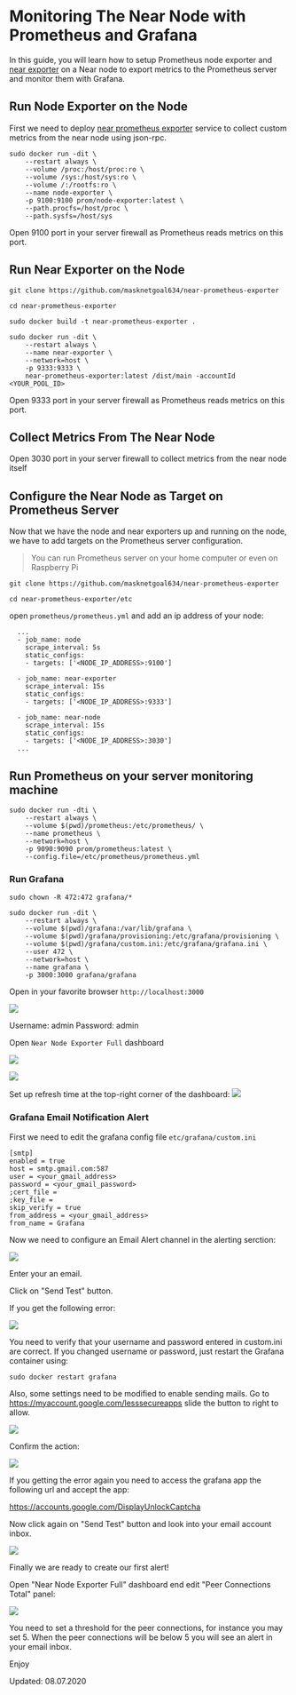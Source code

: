 # Monitoring The Near Node with Prometheus and Grafana 

In this guide, you will learn how to setup Prometheus node exporter and [near exporter](https://github.com/masknetgoal634/near-prometheus-exporter) on a Near node to export metrics to the Prometheus server and monitor them with Grafana.

## Run Node Exporter on the Node

First we need to deploy [near prometheus exporter](https://github.com/masknetgoal634/near-prometheus-exporter) service to collect custom metrics from the near node using json-rpc.

```
sudo docker run -dit \
    --restart always \
    --volume /proc:/host/proc:ro \
    --volume /sys:/host/sys:ro \
    --volume /:/rootfs:ro \
    --name node-exporter \
    -p 9100:9100 prom/node-exporter:latest \
    --path.procfs=/host/proc \
    --path.sysfs=/host/sys
```

Open 9100 port in your server firewall as Prometheus reads metrics on this port.

## Run Near Exporter on the Node

    git clone https://github.com/masknetgoal634/near-prometheus-exporter

    cd near-prometheus-exporter

    sudo docker build -t near-prometheus-exporter .

```
sudo docker run -dit \
    --restart always \
    --name near-exporter \
    --network=host \
    -p 9333:9333 \
    near-prometheus-exporter:latest /dist/main -accountId <YOUR_POOL_ID>
```

Open 9333 port in your server firewall as Prometheus reads metrics on this port.

## Collect Metrics From The Near Node

Open 3030 port in your server firewall to collect metrics from the near node itself

## Configure the Near Node as Target on Prometheus Server

Now that we have the node and near exporters up and running on the node, we have to add targets on the Prometheus server configuration.

>You can run Prometheus server on your home computer or even on Raspberry Pi 

    git clone https://github.com/masknetgoal634/near-prometheus-exporter

    cd near-prometheus-exporter/etc

open `prometheus/prometheus.yml` and add an ip address of your node:

```
  ...
  - job_name: node
    scrape_interval: 5s
    static_configs:
    - targets: ['<NODE_IP_ADDRESS>:9100']

  - job_name: near-exporter
    scrape_interval: 15s
    static_configs:
    - targets: ['<NODE_IP_ADDRESS>:9333']

  - job_name: near-node
    scrape_interval: 15s
    static_configs:
    - targets: ['<NODE_IP_ADDRESS>:3030']
  ...
```

## Run Prometheus on your server monitoring machine

```
sudo docker run -dti \
    --restart always \
    --volume $(pwd)/prometheus:/etc/prometheus/ \
    --name prometheus \
    --network=host \
    -p 9090:9090 prom/prometheus:latest \
    --config.file=/etc/prometheus/prometheus.yml
```

### Run Grafana

```
sudo chown -R 472:472 grafana/*

sudo docker run -dit \
    --restart always \
    --volume $(pwd)/grafana:/var/lib/grafana \
    --volume $(pwd)/grafana/provisioning:/etc/grafana/provisioning \
    --volume $(pwd)/grafana/custom.ini:/etc/grafana/grafana.ini \
    --user 472 \
    --network=host \
    --name grafana \
    -p 3000:3000 grafana/grafana
```

Open in your favorite browser `http://localhost:3000`

![](https://raw.githubusercontent.com/masknetgoal634/near-prometheus-exporter/master/guide/img/image0.png)

Username: admin
Password: admin

Open `Near Node Exporter Full` dashboard

![](https://raw.githubusercontent.com/masknetgoal634/near-prometheus-exporter/master/guide/img/image1.png)

![](https://raw.githubusercontent.com/masknetgoal634/near-prometheus-exporter/master/guide/img/image2.png)

Set up refresh time at the top-right corner of the dashboard:
![](https://raw.githubusercontent.com/masknetgoal634/near-prometheus-exporter/master/guide/img/refresh_time.png)

### Grafana Email Notification Alert

First we need to edit the grafana config file `etc/grafana/custom.ini`

```
[smtp]
enabled = true
host = smtp.gmail.com:587 
user = <your_gmail_address>
password = <your_gmail_password>
;cert_file =
;key_file =
skip_verify = true
from_address = <your_gmail_address>
from_name = Grafana
```

Now we need to configure an Email Alert channel in the alerting serction:

![](https://raw.githubusercontent.com/masknetgoal634/near-prometheus-exporter/master/guide/img/email_channel.png)

Enter your an email.

Click on "Send Test" button.


If you get the following error:

![](https://raw.githubusercontent.com/masknetgoal634/near-prometheus-exporter/master/guide/img/alert_error.png)

You need to verify that your username and password entered in custom.ini are correct. If you changed username or password, just restart the Grafana container  using:

  `sudo docker restart grafana`  

Also, some settings need to be modified to enable sending mails. 
Go to https://myaccount.google.com/lesssecureapps slide the button to right to allow.

![](https://raw.githubusercontent.com/masknetgoal634/near-prometheus-exporter/master/guide/img/app_access.png)

Confirm the action:

![](https://raw.githubusercontent.com/masknetgoal634/near-prometheus-exporter/master/guide/img/allow_access.png)

If you getting the error again you need to access the grafana app the following url and accept the app:

  https://accounts.google.com/DisplayUnlockCaptcha

Now click again on "Send Test" button and look into your email account inbox.

![](https://raw.githubusercontent.com/masknetgoal634/near-prometheus-exporter/master/guide/img/success_test.png)

Finally we are ready to create our first alert!

Open "Near Node Exporter Full" dashboard end edit "Peer Connections Total" panel:  

![](https://raw.githubusercontent.com/masknetgoal634/near-prometheus-exporter/master/guide/img/email_alert.png)

You need to set a threshold for the peer connections, for instance you may set 5.
When the peer connections will be below 5 you will see an alert in your email inbox.  

Enjoy

Updated: 08.07.2020
